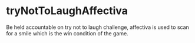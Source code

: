 # tryNotToLaughAffectiva
Be held accountable on try not to laugh challenge, affectiva is used to scan for  a smile which is the win condition of the game.
